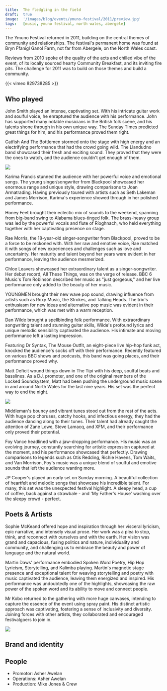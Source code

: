 ```yaml
---
title:  The fledgling in the field
draft:  true
image:  '/images/blog/events/ymuno-festival/2011/preview.jpg'
tags:   [music, ymuno festival, north wales, abergele]
---
```


The Ymuno Festival returned in 2011, building on the central themes of community and relationships. The festival's permanent home was found at Bryn Ffanigl Ganol Farm, not far from Abergele, on the North Wales coast.

Reviews from 2010 spoke of the quality of the acts and chilled vibe of the event, of its locally sourced hearty Community Breakfast, and its inviting fire pits. The challenge for 2011 was to build on those themes and build a community. 

<div class="vimeo">
{{< vimeo 829738285 >}} 
</div>

Who played
----------

John Smith played an intense, captivating set. With his intricate guitar work and soulful voice, he enraptured the audience with his performance. John has supported many notable musicians in the British folk scene, and his talents shone through in his own unique way. The Sunday Times predicted great things for him, and his performance proved them right.

Catfish And The Bottlemen stormed onto the stage with high energy and an electrifying performance that had the crowd going wild. The Llandudno band showcased their fresh and exciting sound. They proved that they were the ones to watch, and the audience couldn't get enough of them.

![](/images/blog/events/ymuno-festival/2011/image-2.jpg)

Karima Francis stunned the audience with her powerful voice and emotional songs. The young singer/songwriter from Blackpool showcased her enormous range and unique style, drawing comparisons to Joan Armatrading. Having previously toured with artists such as Seth Lakeman and James Morrison, Karima's experience showed through in her polished performance.

Honey Feet brought their eclectic mix of sounds to the weekend, spanning from big-band swing to Alabama blues-tinged folk. The brass-heavy group was led by the powerful vocals and flute of Ríoghnach, who held everything together with her captivating presence on stage.

Rae Morris, the 18-year-old singer-songwriter from Blackpool, proved to be a force to be reckoned with. With her raw and emotive voice, Rae matched it with songs of new experiences and challenges such as love and uncertainty. Her maturity and talent beyond her years were evident in her performance, leaving the audience mesmerized.

Chloe Leavers showcased her extraordinary talent as a singer-songwriter. Her debut record, All These Things, was on the verge of release. BBC 6 Music's Tom Robinson described her music as "just gorgeous," and her live performance only added to the beauty of her music.

YOUNGMEN brought their new wave pop sound, drawing influence from artists such as Roxy Music, the Strokes, and Talking Heads. The trio's enthusiasm for new ideas and alternative pop music was evident in their performance, which was met with a warm reception.

Dan Wilde brought a spellbinding folk performance. With extraordinary songwriting talent and stunning guitar skills, Wilde's profound lyrics and unique melodic sensibility captivated the audience. His intimate and moving performance left a lasting impression.

Featuring Dr Syntax, The Mouse Outfit, an eight-piece live hip-hop funk act, knocked the audience's socks off with their performance. Recently featured on various BBC shows and podcasts, this band was going places, and their performance proved why.

Matt Deficit wound things down in The Tipi with his deep, soulful beats and basslines. As a DJ, promoter, and one of the original members of the Locked Soundsystem, Matt had been pushing the underground music scene in and around North Wales for the last nine years. His set was the perfect way to end the night.

![](/images/blog/events/ymuno-festival/2011/image-3.jpg)

Middleman's bouncy and vibrant tunes stood out from the rest of the acts. With huge pop choruses, catchy hooks, and infectious energy, they had the audience dancing along to their tunes. Their talent had already caught the attention of Zane Lowe, Steve Lamacq, and XFM, and their performance only proved their potential.

Foy Vance headlined with a jaw-dropping performance. His music was an evolving journey, constantly searching for artistic expression captured at the moment, and his performance showcased that perfectly. Drawing comparisons to legends such as Otis Redding, Richie Havens, Tom Waits, and Van Morrison, Foy's music was a unique blend of soulful and emotive sounds that left the audience wanting more.

JP Cooper's played an early set on Sunday morning. A beautiful collection of heartfelt and melodic songs that showcase his incredible talent. For many, this set was the unexpected festival highlight. A sleepy head, a cup of coffee, back against a strawbale - and 'My Father's House' washing over the sleepy crowd - perfect.

Poets & Artists
---------------

Sophie McKeand offered hope and inspiration through her visceral lyricism, epic narrative, and intensely visual prose. Her work was a plea to stop, think, and reconnect with ourselves and with the earth. Her vision was grand and capacious, fusing politics and nature, individuality and community, and challenging us to embrace the beauty and power of language and the natural world.

Martin Daws' performance embodied Spoken Word Poetry, Hip Hop Lyricism, Storytelling, and Kalimba playing. Martin's magnetic stage presence and exceptional talent for weaving storytelling and poetry with music captivated the audience, leaving them energized and inspired. His performance was undoubtedly one of the highlights, showcasing the raw power of the spoken word and its ability to move and connect people.

Mr Kobo returned to the gathering with more huge canvases, intending to capture the essence of the event using spray paint. His distinct artistic approach was captivating, fostering a sense of inclusivity and diversity. Joining forces with other artists, they collaborated and encouraged festivalgoers to join in.

![](/images/blog/events/ymuno-festival/2011/image-4.jpg)

Brand and identity
------------------

People
------

*   Promotor: Asher Awelan
*   Operations: Asher Awelan
*   Production: Mike Jones & Crew
